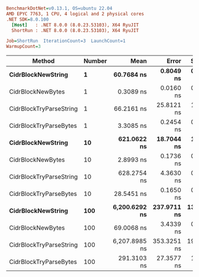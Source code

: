 ``` ini

BenchmarkDotNet=v0.13.1, OS=ubuntu 22.04
AMD EPYC 7763, 1 CPU, 4 logical and 2 physical cores
.NET SDK=8.0.100
  [Host]   : .NET 8.0.0 (8.0.23.53103), X64 RyuJIT
  ShortRun : .NET 8.0.0 (8.0.23.53103), X64 RyuJIT

Job=ShortRun  IterationCount=3  LaunchCount=1  
WarmupCount=3  

```
|                  Method | Number |          Mean |       Error |     StdDev |           Min |           Max | Allocated |
|------------------------ |------- |--------------:|------------:|-----------:|--------------:|--------------:|----------:|
|      **CidrBlockNewString** |      **1** |    **60.7684 ns** |   **0.8049 ns** |  **0.0441 ns** |    **60.7214 ns** |    **60.8089 ns** |         **-** |
|       CidrBlockNewBytes |      1 |     0.3089 ns |   0.0160 ns |  0.0009 ns |     0.3083 ns |     0.3099 ns |         - |
| CidrBlockTryParseString |      1 |    66.2161 ns |  25.8121 ns |  1.4149 ns |    65.3733 ns |    67.8496 ns |         - |
|  CidrBlockTryParseBytes |      1 |     3.3085 ns |   0.2454 ns |  0.0135 ns |     3.2931 ns |     3.3182 ns |         - |
|      **CidrBlockNewString** |     **10** |   **621.0622 ns** |  **18.7044 ns** |  **1.0253 ns** |   **620.3531 ns** |   **622.2378 ns** |         **-** |
|       CidrBlockNewBytes |     10 |     2.8993 ns |   0.1736 ns |  0.0095 ns |     2.8906 ns |     2.9094 ns |         - |
| CidrBlockTryParseString |     10 |   628.2754 ns |   4.3630 ns |  0.2392 ns |   628.0000 ns |   628.4300 ns |         - |
|  CidrBlockTryParseBytes |     10 |    28.5451 ns |   0.1650 ns |  0.0090 ns |    28.5357 ns |    28.5537 ns |         - |
|      **CidrBlockNewString** |    **100** | **6,200.6292 ns** | **237.9711 ns** | **13.0440 ns** | **6,186.6902 ns** | **6,212.5409 ns** |         **-** |
|       CidrBlockNewBytes |    100 |    69.0068 ns |   3.4339 ns |  0.1882 ns |    68.8041 ns |    69.1761 ns |         - |
| CidrBlockTryParseString |    100 | 6,207.8985 ns | 353.3251 ns | 19.3669 ns | 6,185.5444 ns | 6,219.6218 ns |         - |
|  CidrBlockTryParseBytes |    100 |   291.3103 ns |  27.3577 ns |  1.4996 ns |   290.1890 ns |   293.0136 ns |         - |
